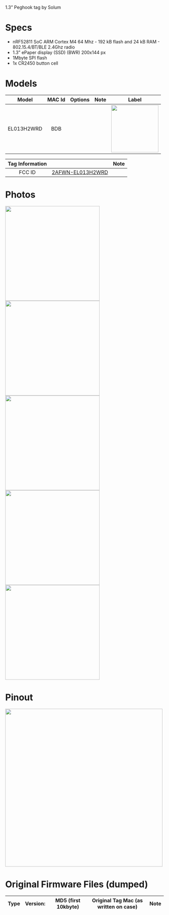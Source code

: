 1.3” Peghook tag by Solum

# Specs #
* nRF52811 SoC ARM Cortex M4 64 Mhz - 192 kB flash and 24 kB RAM - 802.15.4/BT/BLE 2.4Ghz radio
* 1.3” ePaper display (SSD) (BWR) 200x144 px
* 1Mbyte SPI flash
* 1x CR2450 button cell

# Models # 
Model | MAC Id | Options | Note | Label
:-------------------------:|:------:|:-----------------------:|:-------------------------:|:---------------------:
EL013H2WRD | BDB | | | <img width="150" src="https://github.com/jjwbruijn/OpenEPaperLink/assets/2544995/51b3ac86-594c-4fa7-ba7c-4f7a5215c9f3">

 Tag Information                     |       | Note
:-------------------------:|:-------------------------:|:-------------------------:
FCC ID | [2AFWN-EL013H2WRD](https://fcc.report/FCC-ID/2AFWN-EL013H2WRD)

# Photos #
<img width="300" src="https://github.com/jjwbruijn/OpenEPaperLink/assets/2544995/27e0b9d1-d58a-4e3b-9e16-f410d24354b9">
<img width="300" src="https://github.com/jjwbruijn/OpenEPaperLink/assets/2544995/9900c18c-46a4-46bb-a351-33fe88e96c30">
<img width="300" src="https://github.com/jjwbruijn/OpenEPaperLink/assets/2544995/76802aee-03b0-4e64-9054-c3924f46e2e9">
<img width="300" src="">
<img width="300" src="">
<br/>

# Pinout #
<a href="https://github.com/jjwbruijn/OpenEPaperLink/assets/2544995/3e9e4436-911d-4565-9a4d-8735c1458336"><img height="500" src="https://github.com/jjwbruijn/OpenEPaperLink/assets/2544995/3e9e4436-911d-4565-9a4d-8735c1458336"></a>
<br/>

# Original Firmware Files (dumped) #
Type | Version:     | MD5 (first 10kbyte) | Original Tag Mac (as written on case)| Note
:------------------:|:----------:|:-------------:|:--------------:|:---------------:
